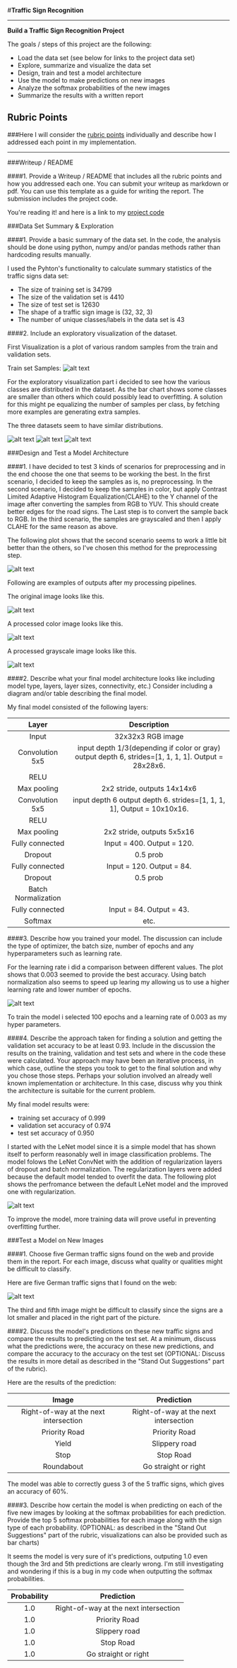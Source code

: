 #**Traffic Sign Recognition** 

---

**Build a Traffic Sign Recognition Project**

The goals / steps of this project are the following:
* Load the data set (see below for links to the project data set)
* Explore, summarize and visualize the data set
* Design, train and test a model architecture
* Use the model to make predictions on new images
* Analyze the softmax probabilities of the new images
* Summarize the results with a written report


[//]: # (Image References)

[image1]: ./examples/color_plot.png "Comparison between preprocessing"
[image2]: ./examples/distrib_test.jpg "Distrbution test samples"
[image3]: ./examples/distrib_train.jpg "Distrbution train samples"
[image4]: ./examples/distrib_valid.jpg "Distrbution valid samples"
[image5]: ./examples/learnrate.png "Learning Rate Learn curve for the Validation set"
[image6]: ./examples/processed_color.png "Processed Color Sample"
[image7]: ./examples/random_train.jpg "Random Samples Training set"
[image8]: ./examples/random_valid.jpg "Random Samples Validation set"
[image9]: ./examples/regularization.png "Compare Regularzation methods"
[image10]: ./examples/unprocessed_color.png "Unprocessed Color sample"
[image11]: ./examples/processed_gray.png "Processed Grayscale Sample"
[image12]: ./examples/new_signs.png "New signs"

## Rubric Points
###Here I will consider the [rubric points](https://review.udacity.com/#!/rubrics/481/view) individually and describe how I addressed each point in my implementation.  

---
###Writeup / README

####1. Provide a Writeup / README that includes all the rubric points and how you addressed each one. You can submit your writeup as markdown or pdf. You can use this template as a guide for writing the report. The submission includes the project code.

You're reading it! and here is a link to my [project code](https://github.com/AlexSchizoid/CarND-Traffic-Sign-Classifier-Project/blob/master/Traffic_Sign_Classifier.ipynb)

###Data Set Summary & Exploration

####1. Provide a basic summary of the data set. In the code, the analysis should be done using python, numpy and/or pandas methods rather than hardcoding results manually.

I used the Pyhton's functionality to calculate summary statistics of the traffic
signs data set:

* The size of training set is 34799
* The size of the validation set is 4410
* The size of test set is 12630
* The shape of a traffic sign image is (32, 32, 3)
* The number of unique classes/labels in the data set is 43

####2. Include an exploratory visualization of the dataset.

First Visualization is a plot of various random samples from the train and validation sets.

Train set Samples:
![alt text][image7]

For the exploratory visualization part i decided to see how the various classes are distributed in the dataset. As the bar chart shows some classes are smaller than others which could possibly lead to overfitting. A solution for this might pe equalizing the number of samples per class, by fetching more examples are generating extra samples. 

The three datasets seem to have similar distributions.

![alt text][image2]
![alt text][image3]
![alt text][image4]

###Design and Test a Model Architecture

####1. I have decided to test 3 kinds of scenarios for preprocessing and in the end choose the one that seems to be working the best. 
In the first scenario, I decided to keep the samples as is, no preprocessing.
In the second scenario, I decided to keep the samples in color, but apply Contrast Limited Adaptive Histogram Equalization(CLAHE) to the Y channel of the image after converting the samples from RGB to YUV. This should create better edges for the road signs. The Last step is to convert the sample back to RGB.
In the third scenario,  the samples are grayscaled and then I apply CLAHE for the same reason as above.

The following plot shows that the second scenario seems to work a little bit better than the others, so I've chosen this method for the preprocessing step.

![alt text][image1]

Following are examples of outputs after my processing pipelines.

The original image looks like this.



![alt text][image10]

A processed color image looks like this.



![alt text][image6]

A processed grayscale image looks like this.


![alt text][image11]

####2. Describe what your final model architecture looks like including model type, layers, layer sizes, connectivity, etc.) Consider including a diagram and/or table describing the final model.

My final model consisted of the following layers:

| Layer         		|     Description	        					| 
|:---------------------:|:---------------------------------------------:| 
| Input         		| 32x32x3 RGB image   							| 
| Convolution 5x5     	| input depth 1/3(depending if color or gray) output depth 6, strides=[1, 1, 1, 1]. Output = 28x28x6.
| RELU					|												|
| Max pooling	      	| 2x2 stride,  outputs 14x14x6 				|
| Convolution 5x5     	| input depth 6 output depth 6. strides=[1, 1, 1, 1], Output = 10x10x16.
| RELU					|												|
| Max pooling	      	| 2x2 stride,  outputs 5x5x16 				|
| Fully connected		| Input = 400. Output = 120.	|
| Dropout		| 0.5 prob|
| Fully connected		| Input = 120. Output = 84.	|
| Dropout		| 0.5 prob|
| Batch Normalization		| |
| Fully connected		| Input = 84. Output = 43.	|
| Softmax				| etc.        									|

 
 ####3. Describe how you trained your model. The discussion can include the type of optimizer, the batch size, number of epochs and any hyperparameters such as learning rate.
 
 For the learning rate i did a comparison between different values. The plot shows that 0.003 seemed to provide the best accuracy. Using batch normalization also seems to speed up learing my allowing us to use a higher learning rate and lower number of epochs.
 
 ![alt text][image5]

To train the model i selected 100 epochs and a learning rate of 0.003 as my hyper parameters.
 
 
 ####4. Describe the approach taken for finding a solution and getting the validation set accuracy to be at least 0.93. Include in the discussion the results on the training, validation and test sets and where in the code these were calculated. Your approach may have been an iterative process, in which case, outline the steps you took to get to the final solution and why you chose those steps. Perhaps your solution involved an already well known implementation or architecture. In this case, discuss why you think the architecture is suitable for the current problem.

My final model results were:
* training set accuracy of 0.999
* validation set accuracy of 0.974  
* test set accuracy of 0.950

I started with the LeNet model since it is a simple model that has shown itself to perform reasonably well in image classification problems. The model folows the LeNet ConvNet with the addition of regularization layers of dropout and batch normalization. The regularization layers were added because the default model tended to overfit the data. The following plot shows the perfromance between the default LeNet model and the improved one with regularization. 

![alt text][image9]

To improve the model, more training data will prove useful in preventing overfitting further. 

###Test a Model on New Images

####1. Choose five German traffic signs found on the web and provide them in the report. For each image, discuss what quality or qualities might be difficult to classify.

Here are five German traffic signs that I found on the web:

![alt text][image12]

The third and fifth image might be difficult to classify since the signs are a lot smaller and placed in the right part of the picture. 

####2. Discuss the model's predictions on these new traffic signs and compare the results to predicting on the test set. At a minimum, discuss what the predictions were, the accuracy on these new predictions, and compare the accuracy to the accuracy on the test set (OPTIONAL: Discuss the results in more detail as described in the "Stand Out Suggestions" part of the rubric).

Here are the results of the prediction:

| Image			        |     Prediction	        					| 
|:---------------------:|:---------------------------------------------:| 
| Right-of-way at the next intersection| Right-of-way at the next intersection  									| 
| Priority Road 			| Priority Road 			|
| Yield					| Slippery road											|
| Stop      		| Stop Road					 				|
| Roundabout			| Go straight or right   							|


The model was able to correctly guess 3 of the 5 traffic signs, which gives an accuracy of 60%. 

####3. Describe how certain the model is when predicting on each of the five new images by looking at the softmax probabilities for each prediction. Provide the top 5 softmax probabilities for each image along with the sign type of each probability. (OPTIONAL: as described in the "Stand Out Suggestions" part of the rubric, visualizations can also be provided such as bar charts)

It seems the model is very sure of it's predictions, outputing 1.0 even though the 3rd and 5th predictions are clearly wrong.
I'm still investigating and wondering if this is a bug in my code when outputting the softmax probabilities.

| Probability         	|     Prediction	        					| 
|:---------------------:|:---------------------------------------------:| 
| 1.0         			| Right-of-way at the next intersection   									| 
| 1.0     				| Priority Road 										|
| 1.0					| Slippery road											|
| 1.0	      			| Stop Road						 				|
| 1.0				    |  Go straight or right      							|

